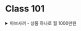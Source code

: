 Class 101
============================

<details>
<summary> 마브사끼 - 상품 하나로 월 1000만원 </summary>
| Chapter | Title |
|:-:|:-:|
| Chapter 7 | [SEO 최적화에 맞춘 상품 등록하기](https://github.com/chris0825/SmartStore/blob/main/Class%20101/Mavsaki/Chapter%2007)|
</details>
